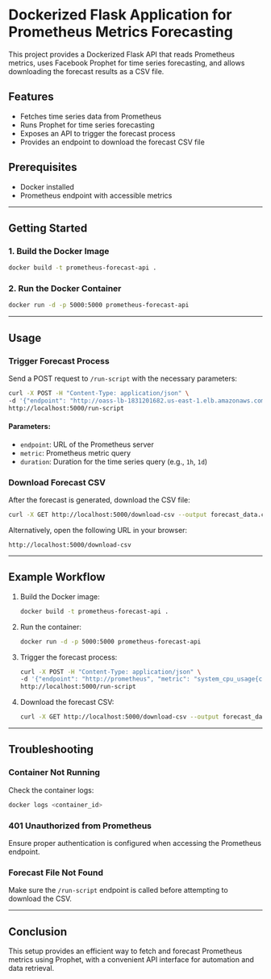 # Dockerized Flask Application for Prometheus Metrics Forecasting

This project provides a Dockerized Flask API that reads Prometheus metrics, uses Facebook Prophet for time series forecasting, and allows downloading the forecast results as a CSV file.

## Features
- Fetches time series data from Prometheus
- Runs Prophet for time series forecasting
- Exposes an API to trigger the forecast process
- Provides an endpoint to download the forecast CSV file

## Prerequisites
- Docker installed
- Prometheus endpoint with accessible metrics

---

## Getting Started

### **1. Build the Docker Image**

```bash
docker build -t prometheus-forecast-api .
```

### **2. Run the Docker Container**

```bash
docker run -d -p 5000:5000 prometheus-forecast-api
```

---

## Usage

### **Trigger Forecast Process**

Send a POST request to `/run-script` with the necessary parameters:

```bash
curl -X POST -H "Content-Type: application/json" \
-d '{"endpoint": "http://oass-lb-1831201682.us-east-1.elb.amazonaws.com:9004", "metric": "system_cpu_usage{container=\"otc-container\",service=\"otel-daemonset-collector\"}", "duration": "1h"}' \
http://localhost:5000/run-script
```

#### **Parameters:**
- `endpoint`: URL of the Prometheus server
- `metric`: Prometheus metric query
- `duration`: Duration for the time series query (e.g., `1h`, `1d`)

### **Download Forecast CSV**

After the forecast is generated, download the CSV file:

```bash
curl -X GET http://localhost:5000/download-csv --output forecast_data.csv
```

Alternatively, open the following URL in your browser:

```
http://localhost:5000/download-csv
```

---

## Example Workflow

1. Build the Docker image:
   ```bash
   docker build -t prometheus-forecast-api .
   ```
2. Run the container:
   ```bash
   docker run -d -p 5000:5000 prometheus-forecast-api
   ```
3. Trigger the forecast process:
   ```bash
   curl -X POST -H "Content-Type: application/json" \
   -d '{"endpoint": "http://prometheus", "metric": "system_cpu_usage{container=\"otc-container\",service=\"otel-daemonset-collector\"}", "duration": "1h"}' \
   http://localhost:5000/run-script
   ```
4. Download the forecast CSV:
   ```bash
   curl -X GET http://localhost:5000/download-csv --output forecast_data.csv
   ```

---

## Troubleshooting

### **Container Not Running**
Check the container logs:
```bash
docker logs <container_id>
```

### **401 Unauthorized from Prometheus**
Ensure proper authentication is configured when accessing the Prometheus endpoint.

### **Forecast File Not Found**
Make sure the `/run-script` endpoint is called before attempting to download the CSV.

---

## Conclusion
This setup provides an efficient way to fetch and forecast Prometheus metrics using Prophet, with a convenient API interface for automation and data retrieval.

